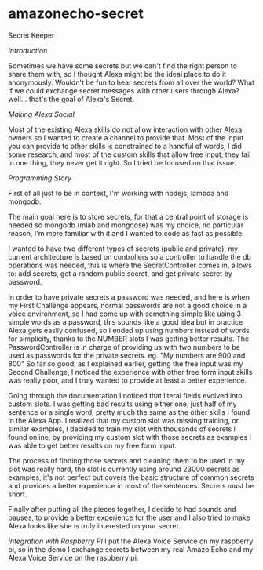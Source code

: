 # amazonecho-secret
Secret Keeper 

*Introduction*

Sometimes we have some secrets but we can't find the right person to share them with, so I thought Alexa might be the 
ideal place to do it anonymously.  Wouldn't be fun to hear secrets from all over the world? What if we could exchange 
secret messages with other users through Alexa? well... that's the goal of Alexa's Secret. 


*Making Alexa Social*

Most of the existing Alexa skills do not allow interaction with other Alexa owners so I wanted to create a channel to 
provide that. Most of the input you can provide to other skills is constrained to a handful of words, 
I did some research, and most of the custom skills that allow free input, they fail in one thing, they never get it right. 
So I tried be focused on that issue.

*Programming Story*

First of all just to be in context, I'm working with nodejs, lambda and mongodb. 

The main goal here is to store secrets, for that a central point of storage is needed so mongodb (mlab and mongoose)
was my choice, no particular reason, I'm more familiar with it and I wanted to code as fast as possible. 

I wanted to have two different types of secrets (public and private), my current architecture is based on controllers
so a controller to handle the db operations was needed, this is where the SecretController comes in,
allows to: add secrets, get a random public secret, and get private secret by password.

In order to have private secrets a password was needed, and here is when my First Challenge appears, normal passwords
are not a good choice in a voice environment, so I had come up with something simple like using 3 simple words as a
password, this sounds like a good idea but in practice Alexa gets easily confused, so I ended up using numbers instead
of words for simplicity, thanks to the NUMBER slots I was getting better results. The PasswordController is in charge
of providing us with two numbers to be used as passwords for the private secrets. eg. "My numbers are 900 and 800"
So far so good, as I explained earlier, getting the free input was my Second Challenge, I noticed the experience with
other free form input skills was really poor, and I truly wanted to provide at least a better experience. 

Going through the documentation I noticed that literal fields evolved into custom slots. I was getting bad results using
either one, just half of my sentence or a single word, pretty much the same as the other skills I found in the Alexa App.
I realized that my custom slot was missing training, or similar examples, I decided to train my slot with thousands
of secrets I found online, by providing my custom slot with those secrets as examples I was able to get better results on
my free form input.

The process of finding those secrets and cleaning them to be used in my slot was really hard, the slot is currently using
around 23000 secrets as examples, it's not perfect but covers the basic structure of common secrets and provides a better
experience in most of the sentences. Secrets must be short.

Finally after putting all the pieces together, I decide to had sounds and pauses, to provide a better experience for the
user and I also tried to make Alexa looks like she is truly interested on your secret.

*Integration with Raspberry PI*
I put the Alexa Voice Service on my raspberry pi, so in the demo I exchange secrets between my real Amazo Echo and
my Alexa Voice Service on the raspberry pi.